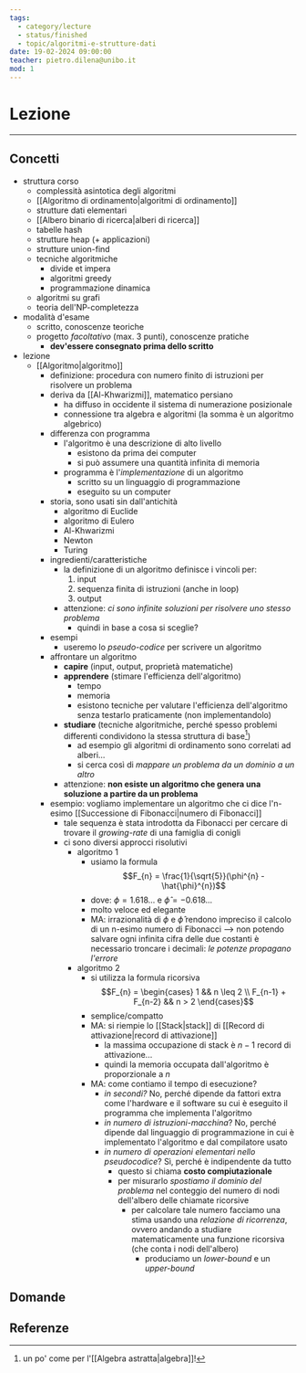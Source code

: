 ```yaml
---
tags:
  - category/lecture
  - status/finished
  - topic/algoritmi-e-strutture-dati
date: 19-02-2024 09:00:00
teacher: pietro.dilena@unibo.it
mod: 1
---
```

# Lezione
---
## Concetti
- struttura corso
	- complessità asintotica degli algoritmi
	- [[Algoritmo di ordinamento|algoritmi di ordinamento]]
	- strutture dati elementari
	- [[Albero binario di ricerca|alberi di ricerca]]
	- tabelle hash
	- strutture heap (+ applicazioni)
	- strutture union-find
	- tecniche algoritmiche
		- divide et impera
		- algoritmi greedy
		- programmazione dinamica
	- algoritmi su grafi
	- teoria dell'NP-completezza
- modalità d'esame
	- scritto, conoscenze teoriche
	- progetto _facoltativo_ (max. 3 punti), conoscenze pratiche
		- **dev'essere consegnato prima dello scritto**
- lezione
	- [[Algoritmo|algoritmo]]
		- definizione: procedura con numero finito di istruzioni per risolvere un problema
		- deriva da [[Al-Khwarizmi]], matematico persiano
			- ha diffuso in occidente il sistema di numerazione posizionale
			- connessione tra algebra e algoritmi (la somma è un algoritmo algebrico)
		- differenza con programma
			- l'algoritmo è una descrizione di alto livello
				- esistono da prima dei computer
				- si può assumere una quantità infinita di memoria
			- programma è l'_implementazione_ di un algoritmo
				- scritto su un linguaggio di programmazione
				- eseguito su un computer
		- storia, sono usati sin dall'antichità
			- algoritmo di Euclide
			- algoritmo di Eulero
			- Al-Khwarizmi
			- Newton
			- Turing
		- ingredienti/caratteristiche
			- la definizione di un algoritmo definisce i vincoli per:
				1. input
				2. sequenza finita di istruzioni (anche in loop)
				3. output
			- attenzione: _ci sono infinite soluzioni per risolvere uno stesso problema_
				- quindi in base a cosa si sceglie?
		- esempi
			- useremo lo _pseudo-codice_ per scrivere un algoritmo
		- affrontare un algoritmo
			- **capire** (input, output, proprietà matematiche)
			- **apprendere** (stimare l'efficienza dell'algoritmo)
				- tempo
				- memoria
				- esistono tecniche per valutare l'efficienza dell'algoritmo senza testarlo praticamente (non implementandolo)
			- **studiare** (tecniche algoritmiche, perché spesso problemi differenti condividono la stessa struttura di base[^1])
				- ad esempio gli algoritmi di ordinamento sono correlati ad alberi...
				- si cerca così di _mappare un problema da un dominio a un altro_
			- attenzione: **non esiste un algoritmo che genera una soluzione a partire da un problema**
		- esempio: vogliamo implementare un algoritmo che ci dice l'n-esimo [[Successione di Fibonacci|numero di Fibonacci]]
			- tale sequenza è stata introdotta da Fibonacci per cercare di trovare il _growing-rate_ di una famiglia di conigli
			- ci sono diversi approcci risolutivi
				- algoritmo 1
					- usiamo la formula $$F_{n} = \frac{1}{\sqrt{5}}(\phi^{n} - \hat{\phi}^{n})$$
					- dove: $\phi = 1.618...$ e $\hat{\phi} = -0.618...$
				  - molto veloce ed elegante
				  - MA: irrazionalità di $\phi$ e $\hat{\phi}$ rendono impreciso il calcolo di un n-esimo numero di Fibonacci --> non potendo salvare ogni infinita cifra delle due costanti è necessario troncare i decimali: _le potenze propagano l'errore_
			  - algoritmo 2
				  - si utilizza la formula ricorsiva $$F_{n} = \begin{cases} 1 && n \leq 2 \\ F_{n-1} + F_{n-2} && n > 2 \end{cases}$$
				  - semplice/compatto
				  - MA: si riempie lo [[Stack|stack]] di [[Record di attivazione|record di attivazione]]
					  - la massima occupazione di stack è $n - 1$ record di attivazione...
					  - quindi la memoria occupata dall'algoritmo è proporzionale a $n$
				  - MA: come contiamo il tempo di esecuzione?
					  - _in secondi?_ No, perché dipende da fattori extra come l'hardware e il software su cui è eseguito il programma che implementa l'algoritmo
					  - _in numero di istruzioni-macchina_? No, perché dipende dal linguaggio di programmazione in cui è implementato l'algoritmo e dal compilatore usato
					  - _in numero di operazioni elementari nello pseudocodice_? Sì, perché è indipendente da tutto
						  - questo si chiama **costo compiutazionale**
						  - per misurarlo _spostiamo il dominio del problema_ nel conteggio del numero di nodi dell'albero delle chiamate ricorsive
							  - per calcolare tale numero facciamo una stima usando una _relazione di ricorrenza_, ovvero andando a studiare matematicamente una funzione ricorsiva (che conta i nodi dell'albero)
								  - produciamo un _lower-bound_ e un _upper-bound_

## Domande

## Referenze
[^1]: un po' come per l'[[Algebra astratta|algebra]]!